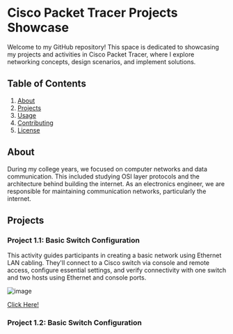 # Cisco Packet Tracer Projects Showcase

Welcome to my GitHub repository! This space is dedicated to showcasing my projects and activities in Cisco Packet Tracer, where I explore networking concepts, design scenarios, and implement solutions.

## Table of Contents

1. [About](#about)
2. [Projects](#projects)
3. [Usage](#usage)
4. [Contributing](#contributing)
5. [License](#license)

## About

During my college years, we focused on computer networks and data communication. This included studying OSI layer protocols and the architecture behind building the internet. As an electronics engineer, we are responsible for maintaining communication networks, particularly the internet.

## Projects

### Project 1.1: Basic Switch Configuration

This activity guides participants in creating a basic network using Ethernet LAN cabling. They'll connect to a Cisco switch via console and remote access, configure essential settings, and verify connectivity with one switch and two hosts using Ethernet and console ports.

![image](https://github.com/HorikitaSuzuneTsundere/Networking/assets/80136683/007e2203-5373-4cee-9584-56e5e2d86587)

[Click Here!](https://github.com/HorikitaSuzuneTsundere/Networking/blob/f828bcaa63f093f9ed70a0d21b7872fbd7702331/activity%201/Earl%20John%20Masaga_Activity%20%231_%20Basic%20Switch%20Configuration%20Part%201.pdf)

### Project 1.2: Basic Switch Configuration
